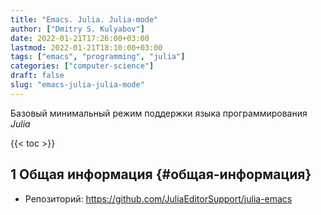 ```yaml
---
title: "Emacs. Julia. Julia-mode"
author: ["Dmitry S. Kulyabov"]
date: 2022-01-21T17:26:00+03:00
lastmod: 2022-01-21T18:10:00+03:00
tags: ["emacs", "programming", "julia"]
categories: ["computer-science"]
draft: false
slug: "emacs-julia-julia-mode"
---
```


Базовый минимальный режим поддержки языка программирования _Julia_

<!--more-->

{{< toc >}}


## <span class="section-num">1</span> Общая информация {#общая-информация}

-   Репозиторий: <https://github.com/JuliaEditorSupport/julia-emacs>
